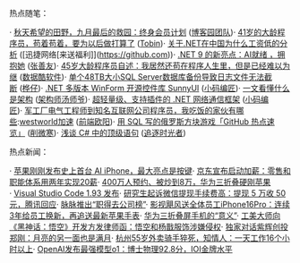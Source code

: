 
热点随笔：


· [秋天希望的田野，九月最后的救园：终身会员计划](https://github.com) ([博客园团队](https://github.com))· [41岁的大龄程序员，苟着苟着，要为以后做打算了](https://github.com) ([Tobin](https://github.com))· [关于.NET在中国为什么工资低的分析](https://github.com) ([迅捷网络\[来送福利]](https://github.com))· [.NET 9 的新亮点：AI就绪 ，拥抱她](https://github.com) ([张善友](https://github.com))· [45岁大龄程序员自述：我居然还苟在程序人生里，但是已经难以为继](https://github.com) ([数据酷软件](https://github.com))· [单个48TB大小SQL Server数据库备份导致日志文件无法截断](https://github.com) ([桦仔](https://github.com))· [.NET 多版本 WinForm 开源控件库 SunnyUI](https://github.com) ([小码编匠](https://github.com))· [一文看懂什么是架构](https://github.com) ([架构师汤师爷](https://github.com))· [超轻量级、支持插件的 .NET 网络通信框架](https://github.com) ([小码编匠](https://github.com))· [军工厂电气工程师到知名互联网公司程序员，我吃饭的家伙有哪些](https://github.com):[westworld加速](https://tianchuang88.com) ([前端欧阳](https://github.com))· [用 SQL 写的俄罗斯方块游戏「GitHub 热点速览」](https://github.com) ([削微寒](https://github.com))· [浅谈 C\# 中的顶级语句](https://github.com) ([追逐时光者](https://github.com))


热点新闻：


· [苹果刚刚发布史上首台 AI iPhone，最大亮点是按键](https://github.com)· [京东宣布启动加薪：零售和职能体系用两年实现20薪](https://github.com)· [400万人预约、被炒到8万，华为三折叠硬刚苹果](https://github.com)· [Visual Studio Code 1\.93 发布](https://github.com)· [研究生起诉微信提现手续费高：提现 5 万收 50 元，腾讯回应](https://github.com)· [脉脉推出“职得去公司榜”](https://github.com)· [影视飓风送全体员工iPhone16Pro：连续3年给员工换新，再追送最新苹果手表](https://github.com)· [华为三折叠屏手机的“意义”](https://github.com)· [工美大师向《黑神话：悟空》开发方发律师函：悟空和杨戬服饰涉嫌侵权](https://github.com)· [独家对话紫辉创投郑刚：月亮的另一面也是满月](https://github.com)· [杭州55岁外卖骑手猝死，知情人：一天工作16个小时以上](https://github.com)· [OpenAI发布最强模型o1：博士物理92\.8分，IOI金牌水平](https://github.com)


